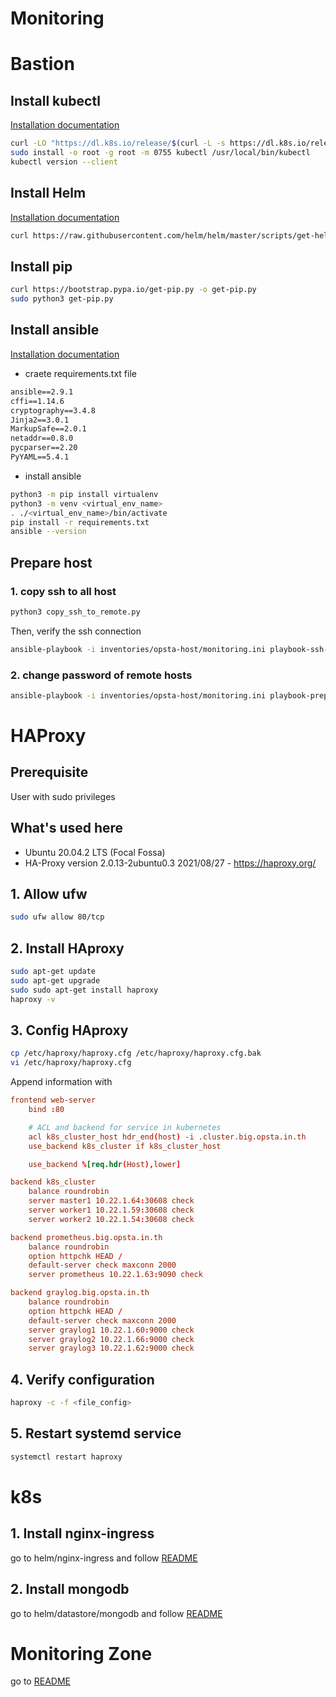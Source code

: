 # Monitoring

# Bastion

## Install kubectl

[Installation documentation](https://kubernetes.io/docs/tasks/tools/install-kubectl-linux/)

```bash
curl -LO "https://dl.k8s.io/release/$(curl -L -s https://dl.k8s.io/release/stable.txt)/bin/linux/amd64/kubectl"
sudo install -o root -g root -m 0755 kubectl /usr/local/bin/kubectl
kubectl version --client
```

## Install Helm

[Installation documentation](https://helm.sh/docs/intro/install/)

```bash
curl https://raw.githubusercontent.com/helm/helm/master/scripts/get-helm-3 | bash
```

## Install pip

```bash
curl https://bootstrap.pypa.io/get-pip.py -o get-pip.py
sudo python3 get-pip.py
```

## Install ansible

[Installation documentation](https://docs.ansible.com/ansible/latest/installation_guide/intro_installation.html#installing-and-upgrading-ansible-with-pip)

- craete requirements.txt file

```txt
ansible==2.9.1
cffi==1.14.6
cryptography==3.4.8
Jinja2==3.0.1
MarkupSafe==2.0.1
netaddr==0.8.0
pycparser==2.20
PyYAML==5.4.1
```

- install ansible

```bash
python3 -m pip install virtualenv
python3 -m venv <virtual_env_name>
. ./<virtual_env_name>/bin/activate
pip install -r requirements.txt
ansible --version
```

## Prepare host

### 1. copy ssh to all host

```bash
python3 copy_ssh_to_remote.py
```

Then, verify the ssh connection

```bash
ansible-playbook -i inventories/opsta-host/monitoring.ini playbook-ssh-connection/check-ssh-connection.yaml
```

### 2. change password of remote hosts

```bash
ansible-playbook -i inventories/opsta-host/monitoring.ini playbook-prepare-host/prepare-host.yaml
```

# HAProxy

## Prerequisite

User with sudo privileges

## What's used here

- Ubuntu 20.04.2 LTS (Focal Fossa)
- HA-Proxy version 2.0.13-2ubuntu0.3 2021/08/27 - https://haproxy.org/

## 1. Allow ufw

```bash
sudo ufw allow 80/tcp
```

## 2. Install HAproxy

```bash
sudo apt-get update
sudo apt-get upgrade
sudo sudo apt-get install haproxy
haproxy -v
```

## 3. Config HAproxy

```bash
cp /etc/haproxy/haproxy.cfg /etc/haproxy/haproxy.cfg.bak
vi /etc/haproxy/haproxy.cfg
```

Append information with

```conf
frontend web-server
    bind :80

    # ACL and backend for service in kubernetes
    acl k8s_cluster_host hdr_end(host) -i .cluster.big.opsta.in.th
    use_backend k8s_cluster if k8s_cluster_host

    use_backend %[req.hdr(Host),lower]

backend k8s_cluster
    balance roundrobin
    server master1 10.22.1.64:30608 check
    server worker1 10.22.1.59:30608 check
    server worker2 10.22.1.54:30608 check

backend prometheus.big.opsta.in.th
    balance roundrobin
    option httpchk HEAD /
    default-server check maxconn 2000
    server prometheus 10.22.1.63:9090 check

backend graylog.big.opsta.in.th
    balance roundrobin
    option httpchk HEAD /
    default-server check maxconn 2000
    server graylog1 10.22.1.60:9000 check
    server graylog2 10.22.1.66:9000 check
    server graylog3 10.22.1.62:9000 check
```

## 4. Verify configuration

```bash
haproxy -c -f <file_config>
```

## 5. Restart systemd service

```bash
systemctl restart haproxy
```

# k8s

## 1. Install nginx-ingress

go to helm/nginx-ingress and follow [README](./helm/nginx-ingress/README.md)

## 2. Install mongodb

go to helm/datastore/mongodb and follow [README](./helm/datastore/mongodb/README.md)

# Monitoring Zone

go to [README](./playbook-monitoring/README.md)